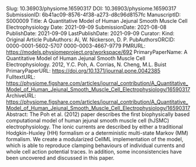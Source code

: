 Slug: 10.36903/physiome.16590317
DOI: 10.36903/physiome.16590317
SubmissionID: 6b41ac09-8576-4f38-a273-d8c96d8157fc
ManuscriptID: S000009
Title: A Quantitative Model of Human Jejunal Smooth Muscle Cell Electrophysiology
Date: 2021-09-09
SubmissionDate: 2021-08-08
PublishDate: 2021-09-09
LastPublishDate: 2021-09-09
Curator:
Kind: Original Article
PubAuthors: Ai, W.
    Nickerson, D. P.
PubAuthorsORCID: 0000-0001-5602-5707
    0000-0003-4667-9779
PMRURL: https://models.physiomeproject.org/workspace/692
PrimaryPaperName: A Quantitative Model of Human Jejunal Smooth Muscle Cell Electrophysiology. 2012, Y.C. Poh, A. Corrias, N. Cheng, M.L. Buist
PrimaryPaperURL: https://doi.org/10.1371/journal.pone.0042385
FulltextURL: https://physiome.figshare.com/articles/journal_contribution/A_Quantitative_Model_of_Human_Jejunal_Smooth_Muscle_Cell_Electrophysiology/16590317
ArchiveURL: https://physiome.figshare.com/articles/journal_contribution/A_Quantitative_Model_of_Human_Jejunal_Smooth_Muscle_Cell_Electrophysiology/16590317
Abstract: The Poh et al. (2012) paper describes the first biophysically based computational model of human jejunal smooth muscle cell (hJSMC) electrophysiology. The ionic currents are described by either a traditional Hodgkin-Huxley (HH) formalism or a deterministic multi-state Markov (MM) formalism. We create a modularized CellML implementation of the model, which is able to reproduce clamping behaviours of individual currents and whole cell action potential traces. In addition, some inconsistencies have been uncovered and discussed in this paper.
